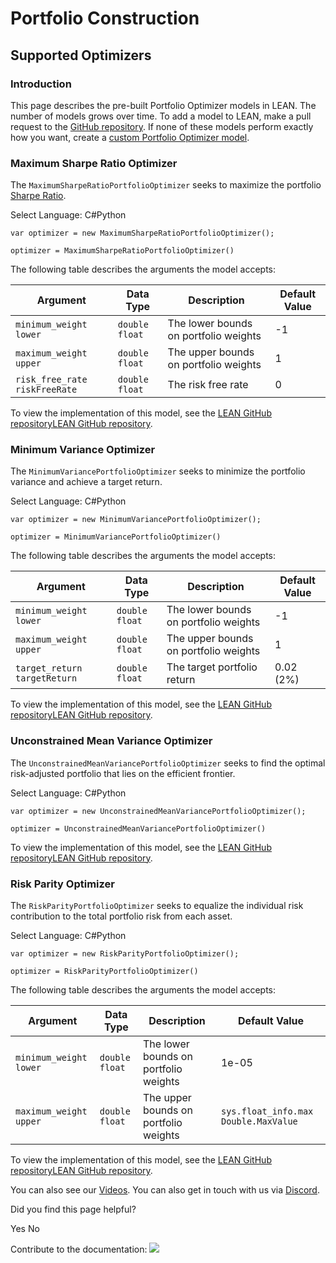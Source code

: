 # Portfolio Construction

## Supported Optimizers

### Introduction

This page describes the pre-built Portfolio Optimizer models in LEAN. The number of models grows over time. To add a model to LEAN, make a pull request to the [GitHub repository](https://github.com/QuantConnect/Lean/tree/master/Algorithm.Framework/Portfolio). If none of these models perform exactly how you want, create a [custom Portfolio Optimizer model](https://www.quantconnect.com/docs/v2/writing-algorithms/algorithm-framework/portfolio-construction/key-concepts#09-Portfolio-Optimizer-Structure).

### Maximum Sharpe Ratio Optimizer

The `MaximumSharpeRatioPortfolioOptimizer` seeks to maximize the portfolio [Sharpe Ratio](https://www.quantconnect.com/docs/v2/writing-algorithms/key-concepts/glossary#28-Sharpe-ratio).

Select Language: C#Python

```
var optimizer = new MaximumSharpeRatioPortfolioOptimizer();
```

```
optimizer = MaximumSharpeRatioPortfolioOptimizer()
```

The following table describes the arguments the model accepts:

| Argument | Data Type | Description | Default Value |
| --- | --- | --- | --- |
| `minimum_weight` `lower` | `double` `float` | The lower bounds on portfolio weights | -1 |
| `maximum_weight` `upper` | `double` `float` | The upper bounds on portfolio weights | 1 |
| `risk_free_rate` `riskFreeRate` | `double` `float` | The risk free rate | 0 |

To view the implementation of this model, see the [LEAN GitHub repository](https://github.com/QuantConnect/Lean/blob/master/Algorithm.Framework/Portfolio/MaximumSharpeRatioPortfolioOptimizer.cs)[LEAN GitHub repository](https://github.com/QuantConnect/Lean/blob/master/Algorithm.Framework/Portfolio/MaximumSharpeRatioPortfolioOptimizer.py).

### Minimum Variance Optimizer

The `MinimumVariancePortfolioOptimizer` seeks to minimize the portfolio variance and achieve a target return.

Select Language: C#Python

```
var optimizer = new MinimumVariancePortfolioOptimizer();
```

```
optimizer = MinimumVariancePortfolioOptimizer()
```

The following table describes the arguments the model accepts:

| Argument | Data Type | Description | Default Value |
| --- | --- | --- | --- |
| `minimum_weight` `lower` | `double` `float` | The lower bounds on portfolio weights | -1 |
| `maximum_weight` `upper` | `double` `float` | The upper bounds on portfolio weights | 1 |
| `target_return` `targetReturn` | `double` `float` | The target portfolio return | 0.02 (2%) |

To view the implementation of this model, see the [LEAN GitHub repository](https://github.com/QuantConnect/Lean/blob/master/Algorithm.Framework/Portfolio/MinimumVariancePortfolioOptimizer.cs)[LEAN GitHub repository](https://github.com/QuantConnect/Lean/blob/master/Algorithm.Framework/Portfolio/MinimumVariancePortfolioOptimizer.py).

### Unconstrained Mean Variance Optimizer

The `UnconstrainedMeanVariancePortfolioOptimizer` seeks to find the optimal risk-adjusted portfolio that lies on the efficient frontier.

Select Language: C#Python

```
var optimizer = new UnconstrainedMeanVariancePortfolioOptimizer();
```

```
optimizer = UnconstrainedMeanVariancePortfolioOptimizer()
```

To view the implementation of this model, see the [LEAN GitHub repository](https://github.com/QuantConnect/Lean/blob/master/Algorithm.Framework/Portfolio/UnconstrainedMeanVariancePortfolioOptimizer.cs)[LEAN GitHub repository](https://github.com/QuantConnect/Lean/blob/master/Algorithm.Framework/Portfolio/UnconstrainedMeanVariancePortfolioOptimizer.py).

### Risk Parity Optimizer

The `RiskParityPortfolioOptimizer` seeks to equalize the individual risk contribution to the total portfolio risk from each asset.

Select Language: C#Python

```
var optimizer = new RiskParityPortfolioOptimizer();
```

```
optimizer = RiskParityPortfolioOptimizer()
```

The following table describes the arguments the model accepts:

| Argument | Data Type | Description | Default Value |
| --- | --- | --- | --- |
| `minimum_weight` `lower` | `double` `float` | The lower bounds on portfolio weights | 1e-05 |
| `maximum_weight` `upper` | `double` `float` | The upper bounds on portfolio weights | `sys.float_info.max` `Double.MaxValue` |

To view the implementation of this model, see the [LEAN GitHub repository](https://github.com/QuantConnect/Lean/blob/master/Algorithm.Framework/Portfolio/RiskParityPortfolioOptimizer.cs)[LEAN GitHub repository](https://github.com/QuantConnect/Lean/blob/master/Algorithm.Framework/Portfolio/RiskParityPortfolioOptimizer.py).

You can also see our
[Videos](https://www.youtube.com/user/QuantConnect/videos).
You can also get in touch with us via [Discord](https://www.quantconnect.com/discord).


Did you find this page helpful?

Yes No

Contribute to the documentation: [![](https://cdn.quantconnect.com/i/tu/docs_github_icon_rev0.png)](https://github.com/QuantConnect/Documentation/tree/master/03%20Writing%20Algorithms/34%20Algorithm%20Framework/04%20Portfolio%20Construction/03%20Supported%20Optimizers)